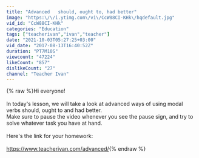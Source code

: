```yaml
---
title: "Advanced   should, ought to, had better"
image: "https:\/\/i.ytimg.com\/vi\/CcW88CI-KHk\/hqdefault.jpg"
vid_id: "CcW88CI-KHk"
categories: "Education"
tags: ["teacherivan","ivan","teacher"]
date: "2021-10-03T05:27:25+03:00"
vid_date: "2017-08-13T16:40:52Z"
duration: "PT7M10S"
viewcount: "47224"
likeCount: "857"
dislikeCount: "27"
channel: "Teacher Ivan"
---
```

{% raw %}Hi everyone!<br /><br />In today's lesson, we will take a look at advanced ways of using modal verbs should, ought to and had better.<br />Make sure to pause the video whenever you see the pause sign, and try to solve whatever task you have at hand.<br /><br />Here's the  link for your homework:<br /><br /><a rel="nofollow" target="blank" href="https://www.teacherivan.com/advanced/">https://www.teacherivan.com/advanced/</a>{% endraw %}
